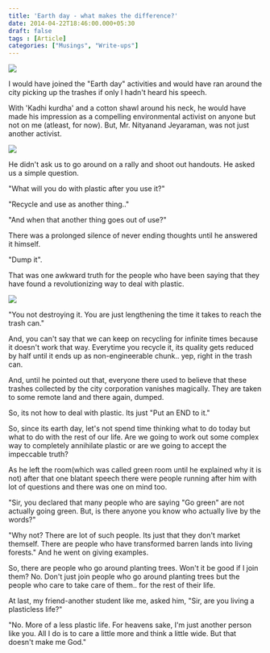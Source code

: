 ```yaml
---
title: 'Earth day - what makes the difference?'
date: 2014-04-22T18:46:00.000+05:30
draft: false
tags : [Article]
categories: ["Musings", "Write-ups"]
---
```


![](https://2.bp.blogspot.com/-45ygnZAqMuY/U1ZoAQMvuNI/AAAAAAAACSE/drGFtm6kBiY/s1600/earth-day.jpg)

  

I would have joined the "Earth day" activities and would have ran around the city picking up the trashes if only I hadn't heard his speech.  
  
With 'Kadhi kurdha' and a cotton shawl around his neck, he would have made his impression as a compelling environmental activist on anyone but not on me (atleast, for now). But, Mr. Nityanand Jeyaraman, was not just another activist.  

![](https://2.bp.blogspot.com/-ksMfdPrVl1A/U1ZoydCZMRI/AAAAAAAACSM/_Zgp6OTopGE/s1600/in_2009_Nity_Jayaraman_and_family.jpg)

  
He didn't ask us to go around on a rally and shoot out handouts. He asked us a simple question.  
  
"What will you do with plastic after you use it?"  
  
"Recycle and use as another thing.."  
  
"And when that another thing goes out of use?"  
  
There was a prolonged silence of never ending thoughts until he answered it himself.  
  
"Dump it".  
  
That was one awkward truth for the people who have been saying that they have found a revolutionizing way to deal with plastic.  

![](https://4.bp.blogspot.com/-Wc4d6yxCGCk/U1ZpuxJ5HXI/AAAAAAAACSY/Bw6WqcB53gc/s1600/www.chrisjordan.com_images_current2_1178475329.jpg)

  
"You not destroying it. You are just lengthening the time it takes to reach the trash can."  
  
And, you can't say that we can keep on recycling for infinite times because it doesn't work that way. Everytime you recycle it, its quality gets reduced by half until it ends up as non-engineerable chunk.. yep, right in the trash can.  
  
And, until he pointed out that, everyone there used to believe that these trashes collected by the city corporation vanishes magically. They are taken to some remote land and there again, dumped.  
  
So, its not how to deal with plastic. Its just "Put an END to it."  
  
So, since its earth day, let's not spend time thinking what to do today but what to do with the rest of our life. Are we going to work out some complex way to completely annihilate plastic or are we going to accept the impeccable truth?  
  
As he left the room(which was called green room until he explained why it is not) after that one blatant speech there were people running after him with lot of questions and there was one on mind too.  
  
"Sir, you declared that many people who are saying "Go green" are not actually going green. But, is there anyone you know who actually live by the words?"  
  
"Why not? There are lot of such people. Its just that they don't market themself. There are people who have transformed barren lands into living forests." And he went on giving examples.  
  
So, there are people who go around planting trees. Won't it be good if I join them? No. Don't just join people who go around planting trees but the people who care to take care of them.. for the rest of their life.  
  
At last, my friend-another student like me, asked him, "Sir, are you living a plasticless life?"  
  
"No. More of a less plastic life. For heavens sake, I'm just another person like you. All I do is to care a little more and think a little wide. But that doesn't make me God."
